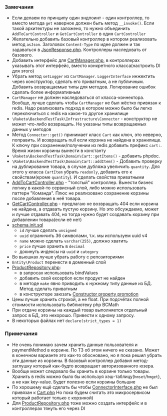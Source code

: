 <noindex>

### Замечания
 - Если делаем по принципу один эндпоинт - один контроллер, то вместо метода `get` наверное должен быть метод `__invoke()`. Если такой архитектуры не заложено, 
   то нужно объединить `AddToCartController` и `GetCartController` в один `CartController`
 - Желательно добавить базовый контроллер в котором реализовать метод `asJson`. 
   Заголовок `Content-Type` по идее должен и так задаваться в [JsonResponse.php](src/Controller/JsonResponse.php).
   Контроллеры наследовать от базового.
 - Добавить интерфейс для [CartManager.php](src/Repository/CartManager.php), в контроллерах указывать этот интерфейс, вместо конкретного класса(настроить DI для этого)
 - Убрать метод `setLogger` из `CartManager`. `LoggerInterface` инжектить через конструктор, сделать его приватным, а не публичным.
   Добавить возвращаемые типы для методов. Логирование ошибок сделать более информативным
 - `CartManager` не должен наследоваться от класса-коннектора. Вообще, лучше сделать чтобы `CartManager` не был жёстко привязан к redis.
   Надо реализовать подход в котором можно было бы легко переключиться с redis на какое-то другое хранилище
 - `\Raketa\BackendTestTask\Infrastructure\Connector` - конструктор не может что-либо возвращать. Не указаны типы возвращаемых данных у методов
 - Метод `Connector::get()` принимает класс `Cart` как ключ, это неверно, поправить. И возвращать null если корзина не найдена в хранилище.
   К ключу при сохранении/получении из redis добавить префикс `cart:`. Время жизни корзины вынести в константу
 - `\Raketa\BackendTestTask\Domain\Cart::getItems()` - добавить phpdoc. 
 - `\Raketa\BackendTestTask\Domain\Cart::addItem()` - Добавить проверку на дублирование товара, в случае дубляжа увеличить `quantity`. 
    Для этого у класса `CartItem` убрать `readonly`, добавить его к свойствам(кроме `quantity`). И сделать свойства приватными
 - [AddToCartController.php](src/Controller/AddToCartController.php) - "толстый" контроллер. Вынести бизнес логику в какой-то сервисный слой,
   либо можно использовать паттерн "Команда". Плюс не реализовано сохранение корзины после добавления в неё товара.
 - [GetCartController.php](src/Controller/GetCartController.php) - предлагаю не возвращать 404 если корзина не найдена, а отдавать пустую корзину.
   Но это обсуждаемо, может и лучше отдавать 404, но тогда нужно будет создавать корзину при добавлении товара(если её нет)
 - [schema.init.sql](migrations/schema.init.sql)
    - `id` лучше сделать `unsigned`
    - `uuid` ограничить 36 символами, т.к. мы используем uuid v4
    - `name` можно сделать `varchar(255)`, должно хватить
    - `price` лучше хранить в `decimal`
    - докинуть индексы на `uuid` и `category`
 - Во вьюшках лучше убрать работу с репозиториями
 - `Entity\Product` перенести в доменный слой
 - [ProductRepository.php](src/Repository/ProductRepository.php):
    - в запросах использовать bindValues
    - добавить свой exception если продукт не найден
    - в методе `make` явно приводить к нужному типу данные из БД. Метод сделать приватным
    - в конструкторе заюзать [Constructor property promotion](https://www.php.net/releases/8.0/en.php#constructor-property-promotion)
 - Цены лучше хранить строкой, а не float. При подсчётах полной стоимости использовать библиотеку php BCMath
 - При отдаче корзины на каждый товар выполняется отдельный запрос в БД, это нехорошо. Привести к одному запросу.
 - В некоторых файлах нет `declare(strict_types = 1)`

### Примечания
 - Не очень понимаю зачем хранить данные пользователя и paymentMethod в корзине. По ТЗ об этом ничего не сказано.
   Может в конечном варианте это как-то обосновано, но я пока решил убрать эти данные из корзины. 
   В базовый контроллер добавил метод-заглушку который как-будто возвращает авторизованного юзера.
 - Вообще может следовало бы хранить в корзине только товары. Хранить в redis можно было бы используя хэш-таблицу(`hmset`/`hmget`), а не как key-value.
   Будет полезно если корзины большие
 - По хорошему ещё сделать бы чтобы [ConnectorInterface.php](src/Infrastructure/ConnectorInterface.php) не был привязан к [Cart.php](src/Domain/Cart.php)
   Но пока будем считать это микросервисом который работает только с корзиной)
 - Для [ProductRepository.php](src/Repository/ProductRepository.php) тоже можно создать интерфейс и в контроллерах тянуть его через DI

</noindex>